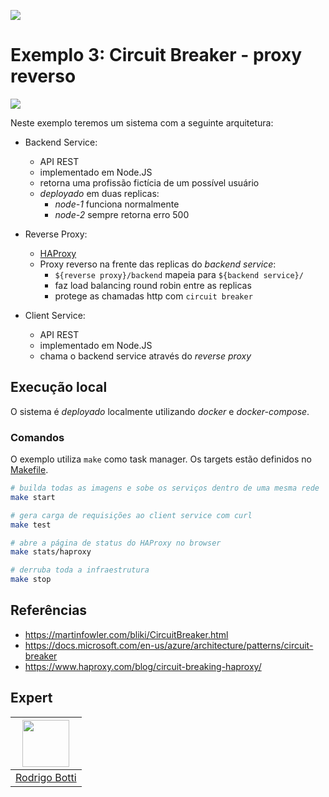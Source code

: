 ![](https://storage.googleapis.com/golden-wind/experts-club/capa-github.svg)

# Exemplo 3: Circuit Breaker - proxy reverso

![](/.github/assets/example-3.png)

Neste exemplo teremos um sistema com a seguinte arquitetura:

- Backend Service:
    - API REST
    - implementado em Node.JS
    - retorna uma profissão fictícia de um possível usuário
    - _deployado_ em duas replicas:
        - _node-1_ funciona normalmente
        - _node-2_ sempre retorna erro 500

- Reverse Proxy:
    - [HAProxy](https://www.haproxy.org/)
    - Proxy reverso na frente das replicas do _backend service_:
        - `${reverse proxy}/backend` mapeia para `${backend service}/`
        - faz load balancing round robin entre as replicas
        - protege as chamadas http com `circuit breaker`

- Client Service:
    - API REST
    - implementado em Node.JS
    - chama o backend service através do _reverse proxy_

## Execução local

O sistema é _deployado_ localmente utilizando _docker_ e _docker-compose_.

### Comandos

O exemplo utiliza `make` como task manager. 
Os targets estão definidos no [Makefile](./Makefile).

```sh
# builda todas as imagens e sobe os serviços dentro de uma mesma rede
make start

# gera carga de requisições ao client service com curl
make test

# abre a página de status do HAProxy no browser
make stats/haproxy

# derruba toda a infraestrutura
make stop
```

## Referências
- https://martinfowler.com/bliki/CircuitBreaker.html
- https://docs.microsoft.com/en-us/azure/architecture/patterns/circuit-breaker
- https://www.haproxy.com/blog/circuit-breaking-haproxy/


## Expert

| [<img src="https://avatars.githubusercontent.com/u/5365992?v=4" width="75px">](https://github.com/rodrigobotti) |
| :-: |
| [Rodrigo Botti](https://github.com/rodrigobotti) |
